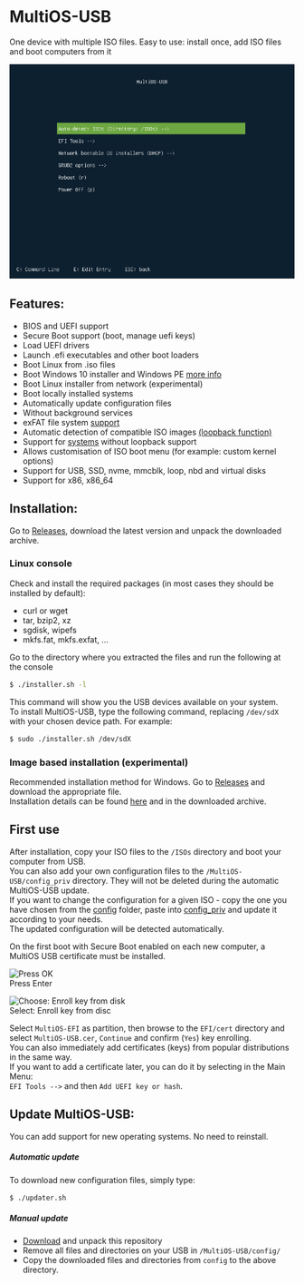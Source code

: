 # MultiOS-USB

One device with multiple ISO files. Easy to use: install once, add ISO files and boot computers from it

![Main menu](docs/main_menu.png)

## Features:

- BIOS and UEFI support
- Secure Boot support (boot, manage uefi keys)
- Load UEFI drivers
- Launch .efi executables and other boot loaders
- Boot Linux from .iso files
- Boot Windows 10 installer and Windows PE [more info](config/win10_winPE/windows_support.md)
- Boot Linux installer from network (experimental)
- Boot locally installed systems
- Automatically update configuration files
- Without background services
- exFAT file system [support](docs/exfat_loopback_support.md)
- Automatic detection of compatible ISO images [(loopback function)](docs/exfat_loopback_support.md)
- Support for [systems](config) without loopback support
- Allows customisation of ISO boot menu (for example: custom kernel options)
- Support for USB, SSD, nvme, mmcblk, loop, nbd and virtual disks
- Support for x86, x86_64

## Installation:

Go to [Releases](https://github.com/Mexit/MultiOS-USB/releases), download the latest version and unpack the downloaded archive.

### Linux console

Check and install the required packages (in most cases they should be installed by default):
- curl or wget
- tar, bzip2, xz
- sgdisk, wipefs
- mkfs.fat, mkfs.exfat, ...

Go to the directory where you extracted the files and run the following at the console
```sh
$ ./installer.sh -l
```
This command will show you the USB devices available on your system.  
To install MultiOS-USB, type the following command, replacing `/dev/sdX` with your chosen device path.
For example:
```sh
$ sudo ./installer.sh /dev/sdX
```

### Image based installation (experimental)

Recommended installation method for Windows. Go to [Releases](https://github.com/Mexit/MultiOS-USB/releases) and download the appropriate file.  
Installation details can be found [here](docs/README_image) and in the downloaded archive.

## First use

After installation, copy your ISO files to the `/ISOs` directory and boot your computer from USB.  
You can also add your own configuration files to the `/MultiOS-USB/config_priv` directory. They will not be deleted during the automatic MultiOS-USB update.  
If you want to change the configuration for a given ISO - copy the one you have chosen from the [config](../config) folder, paste into [config_priv](../config_priv) and update it according to your needs.  
The updated configuration will be detected automatically.

On the first boot with Secure Boot enabled on each new computer, a MultiOS USB certificate must be installed.

![Press OK](docs/Security_Volation.png)  
Press Enter

![Choose: Enroll key from disk](docs/Enroll_key.png)  
Select: Enroll key from disc

Select `MultiOS-EFI` as partition, then browse to the `EFI/cert` directory and select `MultiOS-USB.cer`, `Continue` and confirm (`Yes`) key enrolling.  
You can also immediately add certificates (keys) from popular distributions in the same way.  
If you want to add a certificate later, you can do it by selecting in the Main Menu:  
`EFI Tools -->` and then `Add UEFI key or hash`.

## Update MultiOS-USB:

You can add support for new operating systems. No need to reinstall.

##### Automatic update
To download new configuration files, simply type:
```sh
$ ./updater.sh
```

##### Manual update
- [Download](https://github.com/Mexit/MultiOS-USB/archive/master.zip) and unpack this repository
- Remove all files and directories on your USB in `/MultiOS-USB/config/`
- Copy the downloaded files and directories from `config` to the above directory.
